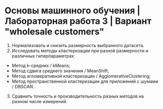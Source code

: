 # Основы машинного обучения | Лабораторная работа 3 | Вариант "wholesale customers"

1. Нормализовать и снизить размерность выбранного датасета.
2. Исследовать методы кластеризации при разной размерности и различных гиперпараметрах:
- Метод k-средних / kMeans;
- Метод сдвига среднего значения / MeanShift;
- Метод агломеративной кластеризации / AgglomerativeClustering;
- Метод пространственной кластеризации для приложений с шумами / DBSCAN.
3. Сравнить точность и производительность разных методов на разном числе измерений.
